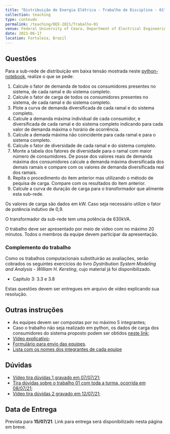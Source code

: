 ```yaml
---
title: "Distribuição de Energia Elétrica - Trabalho de Disciplina - 01"
collection: teaching
type: conteudo
permalink: /teaching/DEE-2021/Trabalho-01
venue: Federal University of Ceara, Department of Electrical Engineering
date: 2021-06-17
location: Fortaleza, Brazil
---
```


## Questões
Para a sub-rede de distribuição em baixa tensão mostrada neste [python-notebook](https://colab.research.google.com/drive/1k-CpdoqG29omK5NKl7GvC6tZIgzlA_62?usp=sharing), realize o que se pede: 
1. Calcule o fator de demanda de todos os consumidores presentes no sistema, de cada ramal e do sistema completo.
2. Calcule o fator de carga de todos os consumidores presentes no sistema, de cada ramal e do sistema completo.
3. Plote a curva de demanda diversificada de cada ramal e do sistema completo.
4. Calcule a demanda máxima individual de cada consumidor, e diversificada de cada ramal e do sistema completo indicando para cada valor de demanda máxima o horário de ocorrência.
5. Calcule a demada máxima não coincidente para cada ramal e para o sistema completo.
6. Calcule o fator de diversidade de cada ramal e do sistema completo.
7. Monte a tabela dos fatores de diversidade para o ramal com maior número de consumidores. De posse dos valores reais de demanda máxima dos consumidores calcule a demanda máxima diversificada dos demais ramais e compare com os valores de demanda diversificada real dos ramais.
8. Repita o procedimento do item anterior mas utilizando o método de pequisa de carga. Compare com os resultados do item anterior.
9. Calcule a curva de duração de carga para o transformador que alimente esta sub-rede.

Os valores de carga são dados em kW. Caso seja necessário utilize o fator de potência indutivo de 0,9.

O transformador da sub-rede tem uma potência de 630kVA.

O trabalho deve ser apresentado por meio de video com no máximo 20 minutos. Todos o membros da equipe devem participar da apresentação.

### Complemento do trabalho
Como os trabalhos computacionais substituirão as avaliações, serão cobrados os seguintes exercícios do livro *Dystribution System Modeling and Analysis - William H. Kersting*, cujo material já foi disponibilizado.

- Capítulo 3: 3.3 e 3.8

Estas questões devem ser entregues em arquivo de vídeo explicando sua resolução.

## Outras instruções
- As equipes devem ser compostas por no máximo 5 integrantes; 
- Caso o trabalho não seja realizado em python, os dados de carga dos consumidores do sistema proposto podem ser obtidos [neste link](https://github.com/lucassm/lucassm.github.io/raw/master/files/SDEE-2021/Trabalho-01/data.csv);
- [Vídeo explicativo](https://drive.google.com/file/d/1pDcNWU55Qp0CrQDa7JZAPhWSa20uMWCO/view?usp=sharing);
- [Formulário para envio das equipes](https://forms.gle/QcjxuQcRE9rd6iKv7).
- [Lista com os nomes dos integrantes de cada equipe](/teaching/DEE-2021/Trabalho-01/Equipes)

## Dúvidas
- [Vídeo tira dúvidas 1 gravado em 07/07/21](https://drive.google.com/file/d/1ncT3Etcj1yrNAhWQTZX9Z_Qo-_f3dpZ0/view?usp=sharing);
- [Tira dúvidas sobre o trabalho 01 com toda a turma, ocorrida em 08/07/21](https://drive.google.com/file/d/1yI2hCLlyphErebjF3EQ6byDEXYTiMOfv/view?usp=sharing);
- [Vídeo tira dúvidas 2 gravado em 12/07/21](https://drive.google.com/file/d/1tmQcTwITBc75gtD8NIe9ppy09Kgg4pbf/view?usp=sharing);

## Data de Entrega
Prevista para **15/07/21**. Link para entrega será disponibilizado nesta página em breve.


